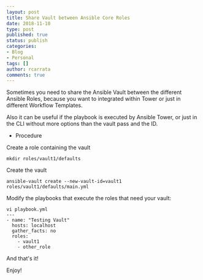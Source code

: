 ```yaml
---
layout: post
title: Share Vault between Ansible Core Roles
date: 2018-11-10
type: post
published: true
status: publish
categories:
- Blog
- Personal
tags: []
author: rcarrata
comments: true
---
```



Sometimes you need to share the Ansible Vault between the different Ansible Roles, because you want to integrated within Tower or just in different Workflow Templates.

Also it can be useful if the playbook is executed by Ansible Tower, or just in the CLI without more options than the vault pass and the ID.

* Procedure

Create a role containing the vault

```
mkdir roles/vault1/defaults
```

Create the vault

```
ansible-vault create --new-vault-id=vault1 roles/vault1/defaults/main.yml
```

Modify the playbooks that execute the roles that need your vault:

```
vi playbook.yml
---
- name: "Testing Vault"
  hosts: localhost
  gather_facts: no
  roles:
    - vault1
    - other_role
```

And that's it!

Enjoy!
